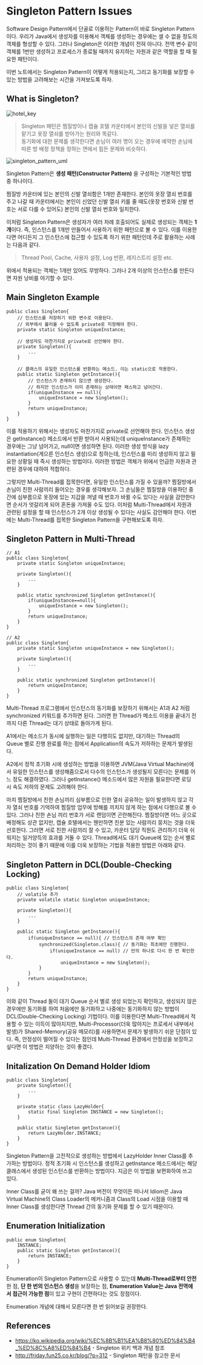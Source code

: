 # Singleton Pattern Issues

Software Design Pattern에서 단골로 이용하는 Pattern이 바로 Singleton Pattern이다. 우리가 Java에서 생성자를 이용해서 객체를 생성하는 경우에는 셀 수 없을 정도의 객체를 형성할 수 있다. 그러나 Singleton은 이러한 개념이 전혀 아니다. 전역 변수 같이 객체를 1번만 생성하고 프로세스가 종료될 때까지 유지하는 자원과 같은 역할을 할 때 필요한 패턴이다.

이번 노트에서는 Singleton Pattern이 어떻게 적용되는지, 그리고 동기화를 보장할 수 있는 방법을 고려해보는 시간을 가져보도록 하자.

## What is Singleton?

![hotel_key](/Application_Computer_Science/8_Object_Oriented_Pattern/img/hotel_key.jpg)

> Singleton 패턴은 찜질방이나 캡슐 호텔 카운터에서 본인의 신발을 넣은 열쇠를 맡기고 옷장 열쇠를 받아가는 원리와 똑같다.<br/>
> 동기화에 대한 문제를 생각한다면 손님이 여러 명이 오는 경우에 예약한 손님에 따른 방 배정 정책을 정하는 면에서 힘든 문제와 비슷하다.

![singleton_pattern_uml](/Application_Computer_Science/8_Object_Oriented_Pattern/img/singleton_pattern_uml.png)

Singleton Pattern은 **생성 패턴(Constructor Pattern)** 을 구성하는 기본적인 방법 중 하나이다.

찜질방 카운터에 있는 본인의 신발 열쇠함은 1개만 존재한다. 본인의 옷장 열쇠 번호를 주고 나갈 때 카운터에서는 본인이 신었던 신발 열쇠 키를 줄 때도(옷장 번호와 신발 번호는 서로 다를 수 있어도) 본인의 신발 열쇠 번호와 일치한다. 

이처럼 Singleton Pattern은 생성자가 여러 차례 호출되어도 실제로 생성되는 객체는 **1개**이다. 즉, 인스턴스를 1개만 만들어서 사용하기 위한 패턴으로 볼 수 있다. 이를 이용한다면 어디든지 그 인스턴스에 접근할 수 있도록 하기 위한 패턴인데 주로 활용하는 사례는 다음과 같다.

> Thread Pool, Cache, 사용자 설정, Log 반환, 레지스트리 설정 etc.

위에서 적용되는 객체는 1개만 있어도 무방하다. 그러나 2개 이상의 인스턴스를 만든다면 자원 낭비를 야기할 수 있다.

## Main Singleton Example
```
public class Singleton{
    // 인스턴스를 저장하기 위한 변수로 이용된다.
    // 외부에서 불러올 수 없도록 private로 지정해야 한다.
    private static Singleton uniqueInstance;

    // 생성자도 마찬가지로 private로 선언해야 한다.
    private Singleton(){
        ...
    }

    // 클래스의 유일한 인스턴스를 반환하는 메소드. 이는 static으로 적용한다.
    public static Singleton getInstance(){
        // 인스턴스가 존재하지 않으면 생성한다.
        // 하지만 인스턴스가 이미 존재하는 상태이면 패스하고 넘어간다.
        if(uniqueInstance == null){
            uniqueInstance = new Singleton();
        }
        return uniqueInstance;
    }
}
```
이를 적용하기 위해서는 생성자도 마찬가지로 private로 선언해야 한다. 인스턴스 생성은 getInstance() 메소드에서 반환 받아서 사용되는데 uniqueInstance가 존재하는 경우에는 그냥 넘어가고, null이면 생성하면 된다. 이러한 생성 방식을 lazy instantiation(게으른 인스턴스 생성)으로 칭하는데, 인스턴스를 미리 생성하지 않고 필요한 상황일 때 즉시 생성하는 방법이다. 이러한 방법은 객체가 위에서 언급한 자원과 관련된 경우에 대하여 적합하다.

그렇지만 Multi-Thread를 접목한다면, 유일한 인스턴스를 가질 수 있을까? 찜질방에서 손님이 친한 사람끼리 들어오는 경우를 생각해보자. 그 손님들은 찜질방을 이용하던 중간에 심부름으로 옷장에 있는 지갑을 꺼낼 때 번호가 바뀔 수도 있다는 사실을 감안한다면 순서가 엇갈리게 되어 혼돈을 가져올 수도 있다. 이처럼 Multi-Thread에서 자원과 관련된 설정을 할 때 인스턴스가 2개 이상 생성될 수 있다는 사실도 감안해야 한다. 이번에는 Multi-Thread를 접목한 Singleton Pattern을 구현해보도록 하자.

## Singleton Pattern in Multi-Thread

```
// A1
public class Singleton{
    private static Singleton uniqueInstance;

    private Singleton(){
        ...
    }

    public static synchronized Singleton getInstance(){
        if(uniqueInstance==null){
            uniqueInstance = new Singleton();
        }
        return uniqueInstance;
    }
}

// A2
public class Singleton{
    private static Singleton uniqueInstance = new Singleton();

    private Singleton(){
        ...
    }

    public static synchronized Singleton getInstance(){
        return uniqueInstance;
    }
}
```

Multi-Thread 프로그램에서 인스턴스의 동기화를 보장하기 위해서는 A1과 A2 처럼 synchronized 키워드를 추가하면 된다. 그러면 한 Thread가 메소드 이용을 끝내기 전까지 다른 Thread는 대기 상태로 돌아가게 된다. 

A1에서는 메소드가 동시에 실행하는 일은 다행히도 없지만, 대기하는 Thread의 Queue 별로 진행 완료를 하는 점에서 Application의 속도가 저하하는 문제가 발생된다.

A2에서 정적 초기화 시에 생성하는 방법을 이용하면 JVM(Java Virtual Machine)에서 유일한 인스턴스를 생성해줌으로서 다수의 인스턴스가 생성될지 모른다는 문제를 어느 정도 해결하였다. 그러나 getInstance() 메소드에서 많은 자원을 필요한다면 로딩 시 속도 저하의 문제도 고려해야 한다.

마치 찜질방에서 친한 손님끼리 심부름으로 인한 열쇠 공유하는 일이 발생하지 않고 각자 열쇠 번호를 기억하여 찜질방 업무에 방해를 끼치지 않게 하는 점에서 다행으로 볼 수 있다. 그러나 친한 손님 끼리 번호가 서로 랜덤이면 곤란해진다. 찜질방이면 어느 곳으로 배정해도 상관 없지만, 캡슐 호텔에서는 웬만하면 친분 있는 사람끼리 뭉치는 것을 더욱 선호한다. 그러면 서로 친한 사람끼리 잘 수 있고, 카운터 담당 직원도 관리하기 더욱 쉬워지는 일거양득의 효과를 거둘 수 있다. Thread에서도 대기 Queue에 있는 순서 별로 처리하는 것이 좋기 때문에 이를 더욱 보장하는 기법을 적용한 방법은 아래와 같다.

## Singleton Pattern in DCL(Double-Checking Locking)
```
public class Singleton{
    // volatile 추가
    private volatile static Singleton uniqueInstance;

    private Singleton(){
        ...
    }

    public static Singleton getInstance(){
        if(uniqueInstance == null){ // 인스턴스의 존재 여부 확인
            synchronized(Singleton.class){ // 동기화는 최초에만 진행한다.
                if(uniqueInstance == null) // 만의 하나로 다시 한 번 확인한다.
                    uniqueInstance = new Singleton();
            }
        }
        return uniqueInstance;
    }
}
```

이와 같이 Thread 들이 대기 Queue 순서 별로 생성 되었는지 확인하고, 생성되지 않은 경우에만 동기화를 하여 처음에만 동기화하고 나중에는 동기화하지 않는 방법이 DCL(Double-Checking Locking) 기법이다. 이를 이용한다면 Multi-Thread에서 적용할 수 있는 이득이 많아지지만, Multi-Processor(더욱 많아지는 프로세서 내부에서 발생)가 Shared-Memory(공유 메모리)를 사용하면서 문제가 발생하기 쉬운 단점이 있다. 즉, 안정성이 떨어질 수 있다는 점인데 Multi-Thread 환경에서 안정성을 보장하고 싶다면 이 방법은 지양하는 것이 좋겠다.

## Initalization On Demand Holder Idiom

```
public class Singleton{
    private Singleton(){
        ...
    }
    
    private static class LazyHolder{
        static final Singleton INSTANCE = new Singleton();
    }

    public static Singleton getInstance(){
        return LazyHolder.INSTANCE;
    }
}
```

Singleton Pattern을 고전적으로 생성하는 방법에서 LazyHolder Inner Class를 추가하는 방법이다. 정적 초기화 시 인스턴스를 생성하고 getInstance 메소드에서는 해당 클래스에서 생성된 인스턴스를 반환하는 방법이다. 지금은 이 방법을 보편화하여 쓰고 있다.

Inner Class를 굳이 왜 쓰는 걸까? Java 버전이 무엇이든 떠나서 Idiom은 Java Virtual Machine의 Class Loader의 메커니즘과 Class의 Load 시점을 이용할 때 Inner Class를 생성한다면 Thread 간의 동기화 문제를 할 수 있기 때문이다.

## Enumeration Initialization
```
public enum Singleton{
    INSTANCE;
    public static Singleton getInstance(){
        return INSTANCE;
    }
}
```

Enumeration이 Singleton Pattern으로 사용할 수 있는데 **Multi-Thread로부터 안전**한 점, **단 한 번의 인스턴스 생성**을 보장하는 점, **Enumeration Value는 Java 전역에서 접근이 가능한 점**이 있고 구현이 간편하다는 것도 장점이다.

Enumeration 개념에 대해서 모른다면 한 번 읽어보길 권장한다.

## References
- https://ko.wikipedia.org/wiki/%EC%8B%B1%EA%B8%80%ED%84%B4_%ED%8C%A8%ED%84%B4 - Singleton 위키 백과 개념 참조
- http://friday.fun25.co.kr/blog/?p=312 - Singleton 패턴을 참고한 문서